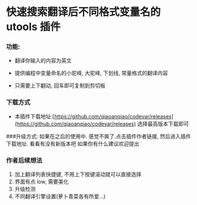 # 快速搜索翻译后不同格式变量名的 utools 插件
### 功能:
- 翻译你输入的内容为英文

- 提供编程中变量命名的小驼峰, 大驼峰, 下划线, 常量格式的翻译内容

- 只需要上下翻动, 回车即可复制到剪切板


### 下载方式    
- 本插件下载地址:[https://github.com/qiaoanqiao/codevar/releases](https://github.com/qiaoanqiao/codevar/releases)
选择最高版本下载即可

###升级方式:
如果在之后的使用中. 感觉不爽了.点击插件作者链接, 然后进入插件下载地址. 看看有没有新版本吧
如果你有什么建议欢迎提出

### 作者后续想法
1. 加上翻译列表快捷键, 不用上下按键滚动就可以直接选择
2. 界面有点 low, 需要美化
3. 升级检测
4. 不同翻译引擎设置(萝卜青菜各有所爱...)